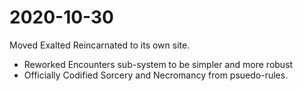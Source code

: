 2020-10-30
==========

Moved Exalted Reincarnated to its own site.
- Reworked Encounters sub-system to be simpler and more robust
- Officially Codified Sorcery and Necromancy from psuedo-rules.